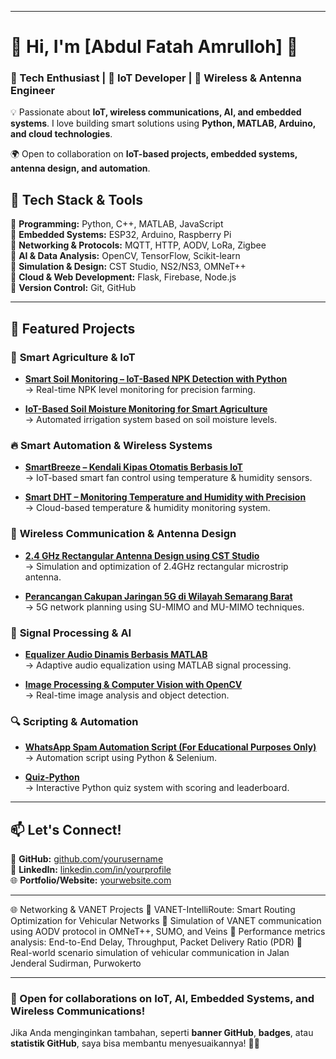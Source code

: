 
---

# 🚀 **Hi, I'm [Abdul Fatah Amrulloh]** 👋  

### **🔬 Tech Enthusiast | 🤖 IoT Developer | 📡 Wireless & Antenna Engineer**  

💡 Passionate about **IoT, wireless communications, AI, and embedded systems**. I love building smart solutions using **Python, MATLAB, Arduino, and cloud technologies**.  

🌍 Open to collaboration on **IoT-based projects, embedded systems, antenna design, and automation**.  

## 📌 **Tech Stack & Tools**  

🔹 **Programming:** Python, C++, MATLAB, JavaScript  
🔹 **Embedded Systems:** ESP32, Arduino, Raspberry Pi  
🔹 **Networking & Protocols:** MQTT, HTTP, AODV, LoRa, Zigbee  
🔹 **AI & Data Analysis:** OpenCV, TensorFlow, Scikit-learn  
🔹 **Simulation & Design:** CST Studio, NS2/NS3, OMNeT++  
🔹 **Cloud & Web Development:** Flask, Firebase, Node.js  
🔹 **Version Control:** Git, GitHub  

---

## 📂 **Featured Projects**  

### 🌱 **Smart Agriculture & IoT**  
- **[Smart Soil Monitoring – IoT-Based NPK Detection with Python](https://github.com/yourusername/Smart-Soil-Monitoring-IoT)**  
  → Real-time NPK level monitoring for precision farming.  

- **[IoT-Based Soil Moisture Monitoring for Smart Agriculture](https://github.com/yourusername/IoT-Soil-Moisture-Monitoring)**  
  → Automated irrigation system based on soil moisture levels.  

### 🔥 **Smart Automation & Wireless Systems**  
- **[SmartBreeze – Kendali Kipas Otomatis Berbasis IoT](https://github.com/yourusername/SmartBreeze-Kendali-Kipas-IoT)**  
  → IoT-based smart fan control using temperature & humidity sensors.  

- **[Smart DHT – Monitoring Temperature and Humidity with Precision](https://github.com/yourusername/Smart-DHT-Monitoring)**  
  → Cloud-based temperature & humidity monitoring system.  

### 📡 **Wireless Communication & Antenna Design**  
- **[2.4 GHz Rectangular Antenna Design using CST Studio](https://github.com/yourusername/2.4GHz-Rectangular-Antenna-Design)**  
  → Simulation and optimization of 2.4GHz rectangular microstrip antenna.  

- **[Perancangan Cakupan Jaringan 5G di Wilayah Semarang Barat](https://github.com/yourusername/5G-Network-Coverage-Planning)**  
  → 5G network planning using SU-MIMO and MU-MIMO techniques.  

### 🎵 **Signal Processing & AI**  
- **[Equalizer Audio Dinamis Berbasis MATLAB](https://github.com/yourusername/Dynamic-Audio-Equalizer-MATLAB)**  
  → Adaptive audio equalization using MATLAB signal processing.  

- **[Image Processing & Computer Vision with OpenCV](https://github.com/yourusername/Image-Processing-OpenCV)**  
  → Real-time image analysis and object detection.  

### 🔍 **Scripting & Automation**  
- **[WhatsApp Spam Automation Script (For Educational Purposes Only)](https://github.com/yourusername/WhatsApp-Spam-Automation)**  
  → Automation script using Python & Selenium.  

- **[Quiz-Python](https://github.com/yourusername/Quiz-Python)**  
  → Interactive Python quiz system with scoring and leaderboard.  

---

## 📫 **Let's Connect!**  
💼 **GitHub:** [github.com/yourusername](https://github.com/yourusername)  
🔗 **LinkedIn:** [linkedin.com/in/yourprofile](https://linkedin.com/in/yourprofile)  
🌐 **Portfolio/Website:** [yourwebsite.com](https://github.com/AbdulFatahAmrulloh)  

---
🌐 Networking & VANET Projects
🚗 VANET-IntelliRoute: Smart Routing Optimization for Vehicular Networks
🔹 Simulation of VANET communication using AODV protocol in OMNeT++, SUMO, and Veins
🔹 Performance metrics analysis: End-to-End Delay, Throughput, Packet Delivery Ratio (PDR)
🔹 Real-world scenario simulation of vehicular communication in Jalan Jenderal Sudirman, Purwokerto

---

### **🚀 Open for collaborations on IoT, AI, Embedded Systems, and Wireless Communications!**  

Jika Anda menginginkan tambahan, seperti **banner GitHub**, **badges**, atau **statistik GitHub**, saya bisa membantu menyesuaikannya! 🎯✨
